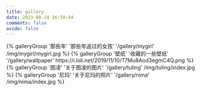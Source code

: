 ```yaml
---
title: gallery
date: 2023-08-24 16:59:44
comments: false
aside: false
---
```


<div class="gallery-group-main"> 
{% galleryGroup '那些年' '那些年追过的女孩' '/gallery/mygirl' /img/mygirl/mygirl.jpg %}
{% galleryGroup '壁纸' '收藏的一些壁纸' '/gallery/wallpaper' https://i.loli.net/2019/11/10/T7Mu8Aod3egmC4Q.png %}
{% galleryGroup '图凌' '关于图凌的图片' '/gallery/tuling' /img/tuling/index.jpg %}
{% galleryGroup '尼玛' '关于尼玛的照片' '/gallery/nima' /img/nima/index.jpg %}

</div>
